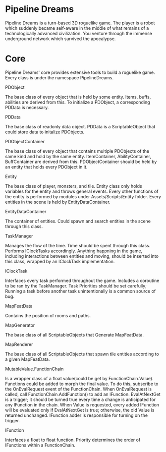 # Pipeline Dreams
Pipeline Dreams is a turn-based 3D roguelike game. The player is a robot which suddenly became self-aware in the middle of what remains of a technologically advanced civilization. You venture through the immense underground network which survived the apocalypse. 

# Core
Pipeline Dreams' core provides extensive tools to build a roguelike game. Every class is under the namespace PipelineDreams.

PDObject

The base class of every object that is held by some entity. Items, buffs, abilities are derived from this. To initialize a PDObject, a corresponding PDData is necessary.


PDData

The base class of readonly data object. PDData is a ScriptableObject that could store data to initalize PDObjects.


PDObjectContainer<T>

The base class of every object that contains multiple PDObjects of the same kind and hold by the same entity. ItemContainer, AbilityContainer, BuffContainer are derived from this. PDObjectContainer should be held by an entity that holds every PDObject in it.


Entity

The base class of player, monsters, and tile. Entity class only holds variables for the entity and throws general events. Every other functions of the entity is performed by modules under Assets/Scripts/Entity folder. Every entities in the scene is held by EntityDataContainer.


EntityDataContainer

The container of entities. Could spawn and search entities in the scene through this class.


TaskManager

Manages the flow of the time. Time should be spent through this class. Performs IClockTasks accordingly. Anything happning in the game, including interactions between entities and moving, should be inserted into this class, wrapped by an IClockTask implementation.


IClockTask

Interfaces every task performed throughout the game. Includes a coroutine to be ran by the TaskManager. Task Priorities should be set carefully; Running a task before another task unintentionally is a common source of bug.


MapFeatData

Contains the position of rooms and paths.


MapGenerator

The base class of all ScriptableObjects that Generate MapFeatData.


MapRenderer

The base class of all ScriptableObjects that spawn tile entities according to a given MapFeatData.


MutableValue.FunctionChain

Is a wrapper class of a float value(could be get by FunctionChain.Value). Functions could be added to morph the final value. To do this, subscribe to the OnEvalRequest event of the FunctionChain. When OnEvalRequest is called, call FunctionChain.AddFunction() to add an IFunction. EvalAtNextGet is a trigger; it should be turned true every time a change is anticipated for any IFunction in the chain. When Value is requested, every added IFunction will be evaluated only if EvalAtNextGet is true; otherwise, the old Value is returned unchanged. IFunction adder is responsible for turning on the trigger.


IFunction

Interfaces a float to float function. Priority determines the order of IFunctions within a FunctionChain.

